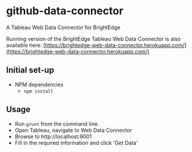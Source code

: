 # github-data-connector
A Tableau Web Data Connector for BrightEdge

Running version of the BrightEdge Tableau Web Data Connector is also available here:
[https://brightedge-web-data-connector.herokuapp.com/](https://brightedge-web-data-connector.herokuapp.com/)

## Initial set-up
- NPM dependencies
  - `npm install`

## Usage
- Run `grunt` from the command line.
- Open Tableau, navigate to Web Data Connector
- Browse to http://localhost:9001
- Fill in the required information and click 'Get Data'